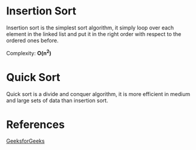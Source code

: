 # Insertion Sort

Insertion sort is the simplest sort algorithm, it simply loop over each element in the linked list and put it in the right order with respect to the ordered ones before.

Complexity:	 **O(n<sup>2</sup>)**

# Quick Sort

Quick sort is a divide and conquer algorithm, it is more efficient in medium and large sets of data than insertion sort.



# References

[GeeksforGeeks](https://www.geeksforgeeks.org/)

